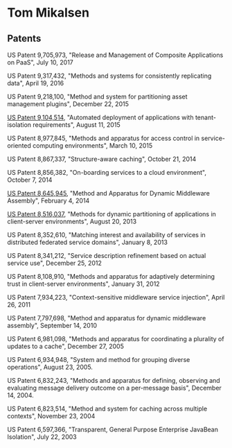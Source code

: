 <!--
Copyright (c) 2024 Thomas Mikalsen. Subject to the MIT License 
-->
Tom Mikalsen
============

Patents
-------
US Patent 9,705,973, "Release and Management of Composite Applications on PaaS", July 10, 2017

US Patent 9,317,432, "Methods and systems for consistently replicating data", April 19, 2016

US Patent 9,218,100, "Method and system for partitioning asset management plugins", December 22, 2015

[US Patent 9,104,514](https://patents.google.com/patent/US9104514B2/), "Automated deployment of applications with tenant-isolation requirements", August 11, 2015

US Patent 8,977,845, "Methods and apparatus for access control in service-oriented computing environments", March 10, 2015

US Patent 8,867,337, "Structure-aware caching", October 21, 2014

US Patent 8,856,382, "On-boarding services to a cloud environment", October 7, 2014

[US Patent 8,645,945](https://patents.google.com/patent/US8645945B2), "Method and Apparatus for Dynamic Middleware Assembly", February 4, 2014

[US Patent 8,516,037](https://patents.google.com/patent/US8516037B2), "Methods for dynamic partitioning of applications in client-server environments", August 20, 2013

US Patent 8,352,610, "Matching interest and availability of services in distributed federated service domains", January 8, 2013

US Patent 8,341,212, "Service description refinement based on actual service use", December 25, 2012

US Patent 8,108,910, "Methods and apparatus for adaptively determining trust in client-server environments", January 31, 2012

US Patent 7,934,223, "Context-sensitive middleware service injection", April 26, 2011

US Patent 7,797,698, "Method and apparatus for dynamic middleware assembly", September 14, 2010

US Patent 6,981,098, "Methods and apparatus for coordinating a plurality of updates to a cache", December 27, 2005

US Patent 6,934,948, "System and method for grouping diverse operations", August 23, 2005.

US Patent 6,832,243, "Methods and apparatus for defining, observing and evaluating message delivery outcome on a per-message basis", December 14, 2004.

US Patent 6,823,514, "Method and system for caching across multiple contexts",  November 23, 2004

US Patent 6,597,366, "Transparent, General Purpose Enterprise JavaBean Isolation", July 22, 2003
